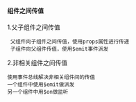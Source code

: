 #### 组件之间传值

1.父子组件之间传值

```
 父组件向子组件之间传值，使用props属性进行传递
 子组件向父组件传值，使用$emit事件派发
```

2.非相关组件之间传值

```
使用事件总线解决非相关组件间的传值
一个组件中使用$emit做派发
另一个组件中用$on做监听
```
